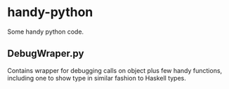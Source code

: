 handy-python
============

Some handy python code.

DebugWraper.py
--------------

Contains wrapper for debugging calls on object
plus few handy functions, including one to show
type in similar fashion to Haskell types.
